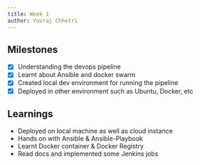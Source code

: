 ```yaml
---
title: Week 1
author: Yuvraj Chhetri   
---
```


## Milestones
- [x] Understanding the devops pipeline
- [x] Learnt about Ansible and docker swarm
- [x] Created local dev environment for running the pipeline
- [x] Deployed in other environment such as Ubuntu, Docker, etc

## Learnings
- Deployed on local machine as well as cloud instance
- Hands on with Ansible & Ansible-Playbook
- Learnt Docker container & Docker Registry
- Read docs and implemented some Jenkins jobs